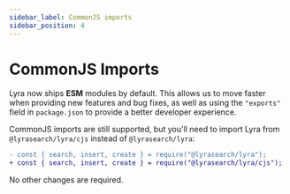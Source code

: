 ```yaml
---
sidebar_label: CommonJS imports
sidebar_position: 4
---
```


# CommonJS Imports

Lyra now ships **ESM** modules by default. This allows us to move faster when providing new features and bug fixes, as well as using the `"exports"` field in `package.json` to provide a better developer experience.

CommonJS imports are still supported, but you'll need to import Lyra from `@lyrasearch/lyra/cjs` instead of `@lyrasearch/lyra`:

```diff
- const { search, insert, create } = require("@lyrasearch/lyra");
+ const { search, insert, create } = require("@lyrasearch/lyra/cjs");
```

No other changes are required.